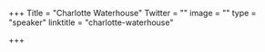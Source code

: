 +++
Title = "Charlotte Waterhouse"
Twitter = ""
image = ""
type = "speaker"
linktitle = "charlotte-waterhouse"

+++
